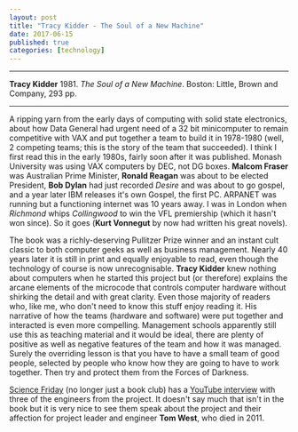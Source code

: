 ```yaml
---
layout: post
title: "Tracy Kidder - The Soul of a New Machine"
date: 2017-06-15
published: true
categories: [technology]
---
```



***
<b>Tracy Kidder</b> 1981. _The Soul of a New Machine_. Boston: Little, Brown and Company, 293 pp.

***

A ripping yarn from the early days of computing with solid state electronics, about how Data General had urgent need of a 32 bit minicomputer to remain competitive with VAX and put together a team  to build it in 1978-1980 (well, 2 competing teams; this is the story of the team that succeeded).  I think I first read this in the early 1980s, fairly soon after it was published.  Monash University was using VAX computers by DEC, not DG boxes.  **Malcom Fraser** was Australian Prime Minister, **Ronald Reagan** was about to be elected President, **Bob Dylan** had just recorded _Desire_ and was about to go gospel, and a year later IBM releases it's own Gospel, the first PC. ARPANET was running but a functioning internet was 10 years away.  I was in London when  _Richmond_ whips _Collingwood_ to win the VFL premiership (which it hasn't won since).  So it goes (**Kurt Vonnegut** by now had written his great novels).

The book was a richly-deserving Pullitzer Prize winner and an instant cult classic to both computer geeks as well as business management.  Nearly 40 years later it is still in print and equally enjoyable to read, even though the technology of course is now unrecognisable.  **Tracy Kidder** knew nothing about computers when he started this project but (or therefore) explains the arcane elements of the microcode that controls computer hardware without shirking the detail and with great clarity.  Even those majority of readers who, like me,  who don't need to know this stuff enjoy reading it.   His narrative of how the teams (hardware and software) were put together and interacted is even more compelling. Management schools apparently still use this as teaching material and it would be ideal, there are plenty of positive as well as negative features of the team and how it was managed.  Surely the overriding lesson is that you have to have a small team of good people, selected by people who know how they are going to have to work together.  Then try and protect them from the Forces of Darkness.

[Science Friday](https://www.sciencefriday.com/) (no longer just a book club) has a  [YouTube interview](https://www.youtube.com/watch?v=0wq3ucqnaSk) with three of the engineers from the project.  It doesn't say much that isn't in the book but it is very nice to see them speak about the project and their affection for project leader and engineer **Tom West**, who died in 2011.  
